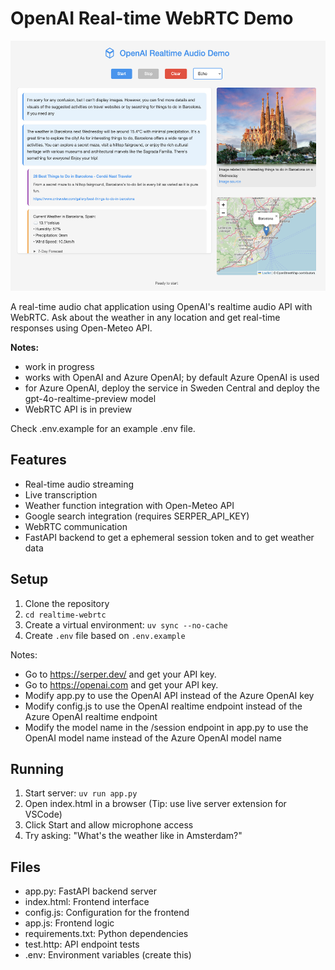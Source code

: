 # OpenAI Real-time WebRTC Demo

<img src="image.png" width="600" height="400" />

A real-time audio chat application using OpenAI's realtime audio API with WebRTC. Ask about the weather in any location and get real-time responses using Open-Meteo API.

**Notes:** 

- work in progress
- works with OpenAI and Azure OpenAI; by default Azure OpenAI is used
- for Azure OpenAI, deploy the service in Sweden Central and deploy the gpt-4o-realtime-preview model
- WebRTC API is in preview

Check .env.example for an example .env file.


## Features

- Real-time audio streaming
- Live transcription
- Weather function integration with Open-Meteo API
- Google search integration (requires SERPER_API_KEY)
- WebRTC communication
- FastAPI backend to get a ephemeral session token and to get weather data

## Setup

1. Clone the repository
2. `cd realtime-webrtc`
3. Create a virtual environment: `uv sync --no-cache`
4. Create `.env` file based on `.env.example`



Notes: 

- Go to https://serper.dev/ and get your API key.
- Go to https://openai.com and get your API key.
- Modify app.py to use the OpenAI API instead of the Azure OpenAI key
- Modify config.js to use the OpenAI realtime endpoint instead of the Azure OpenAI realtime endpoint
- Modify the model name in the /session endpoint in app.py to use the OpenAI model name instead of the Azure OpenAI model name



## Running

1. Start server: `uv run app.py`
2. Open index.html in a browser (Tip: use live server extension for VSCode)
3. Click Start and allow microphone access
4. Try asking: "What's the weather like in Amsterdam?"

## Files

- app.py: FastAPI backend server
- index.html: Frontend interface
- config.js: Configuration for the frontend
- app.js: Frontend logic
- requirements.txt: Python dependencies
- test.http: API endpoint tests
- .env: Environment variables (create this)